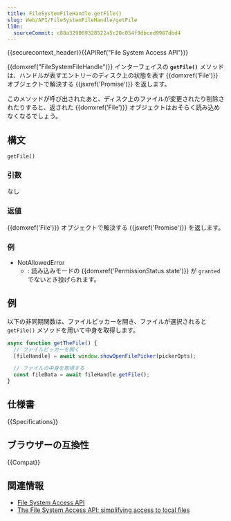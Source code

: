 ```yaml
---
title: FileSystemFileHandle.getFile()
slug: Web/API/FileSystemFileHandle/getFile
l10n:
  sourceCommit: c88a329069328522a5c20c054f9dbced9967dbd4
---
```


{{securecontext_header}}{{APIRef("File System Access API")}}

{{domxref("FileSystemFileHandle")}} インターフェイスの **`getFile()`** メソッドは、ハンドルが表すエントリーのディスク上の状態を表す {{domxref('File')}} オブジェクトで解決する {{jsxref('Promise')}} を返します。

このメソッドが呼び出されたあと、ディスク上のファイルが変更されたり削除されたりすると、返された {{domxref('File')}} オブジェクトはおそらく読み込めなくなるでしょう。

## 構文

```js-nolint
getFile()
```

### 引数

なし

### 返値

{{domxref('File')}} オブジェクトで解決する {{jsxref('Promise')}} を返します。

### 例

- NotAllowedError
  - : 読み込みモードの {{domxref('PermissionStatus.state')}} が `granted` でないとき投げられます。

## 例

以下の非同期関数は、ファイルピッカーを開き、ファイルが選択されると `getFile()` メソッドを用いて中身を取得します。

```js
async function getTheFile() {
  // ファイルピッカーを開く
  [fileHandle] = await window.showOpenFilePicker(pickerOpts);

  // ファイルの中身を取得する
  const fileData = await fileHandle.getFile();
}
```

## 仕様書

{{Specifications}}

## ブラウザーの互換性

{{Compat}}

## 関連情報

- [File System Access API](/ja/docs/Web/API/File_System_Access_API)
- [The File System Access API: simplifying access to local files](https://web.dev/file-system-access/)
